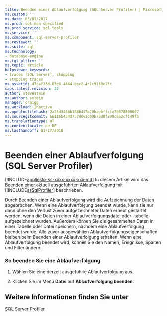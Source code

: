 ```yaml
---
title: Beenden einer Ablaufverfolgung (SQL Server Profiler) | Microsoft Docs
ms.custom: ''
ms.date: 03/01/2017
ms.prod: sql-non-specified
ms.prod_service: sql-tools
ms.service: ''
ms.component: sql-server-profiler
ms.reviewer: ''
ms.suite: sql
ms.technology:
- database-engine
ms.tgt_pltfrm: ''
ms.topic: article
helpviewer_keywords:
- traces [SQL Server], stopping
- stopping traces
ms.assetid: 47c4f33d-63e0-4444-bec8-4c1c91f8e25c
caps.latest.revision: 22
author: stevestein
ms.author: sstein
manager: craigg
ms.workload: Inactive
ms.openlocfilehash: 2a25d344bb188b457b70baebffcfe70678000007
ms.sourcegitcommit: b6116b434d737d661c09b78d0f798c652cf149f3
ms.translationtype: HT
ms.contentlocale: de-DE
ms.lasthandoff: 01/17/2018
---
```

# <a name="stop-a-trace-sql-server-profiler"></a>Beenden einer Ablaufverfolgung (SQL Server Profiler)
[!INCLUDE[appliesto-ss-xxxx-xxxx-xxx-md](../../includes/appliesto-ss-xxxx-xxxx-xxx-md.md)] In diesem Artikel wird das Beenden einer aktuell ausgeführten Ablaufverfolgung mit [!INCLUDE[ssSqlProfiler](../../includes/sssqlprofiler-md.md)] beschrieben.  
  
 Durch Beenden einer Ablaufverfolgung wird die Aufzeichnung der Daten abgebrochen. Wenn eine Ablaufverfolgung beendet wurde, kann sie nur dann ohne den Verlust zuvor aufgezeichneter Daten erneut gestartet werden, wenn die Daten in einer Ablaufverfolgungsdatei oder -tabelle aufgezeichnet wurden. Außerdem können Sie die gesammelten Daten in einer Tabelle oder Datei speichern, nachdem eine Ablaufverfolgung beendet wurde. Alle zuvor ausgewählten Ablaufverfolgungseigenschaften bleiben beim Beenden einer Ablaufverfolgung erhalten. Wenn eine Ablaufverfolgung beendet wird, können Sie den Namen, Ereignisse, Spalten und Filter ändern.  
  
### <a name="to-stop-a-trace"></a>So beenden Sie eine Ablaufverfolgung  
  
1.  Wählen Sie eine derzeit ausgeführte Ablaufverfolgung aus.  
  
2.  Klicken Sie im Menü **Datei** auf **Ablaufverfolgung beenden**.  
  
## <a name="see-also"></a>Weitere Informationen finden Sie unter  
 [SQL Server Profiler](../../tools/sql-server-profiler/sql-server-profiler.md)  
  
  
